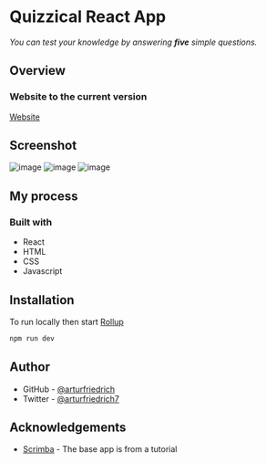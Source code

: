 # Quizzical React App

*You can test your knowledge by answering **five** simple questions.*


## Overview

### Website to the current version

[Website](https://arturfriedrich.github.io/quizzical-app/)

## Screenshot

![image](https://user-images.githubusercontent.com/67378210/152173966-d94a45f0-bdf3-4d72-8dd8-312adae7857d.png)
![image](https://user-images.githubusercontent.com/67378210/152174028-c5d3b980-4e6b-4579-958f-9868783730ea.png)
![image](https://user-images.githubusercontent.com/67378210/152174178-04b1f550-4db5-4da9-a90f-589695d5b306.png)



## My process

### Built with

-   React
-   HTML
-   CSS
-   Javascript


## Installation

To run locally then start [Rollup](https://rollupjs.org)

```bash
npm run dev
```

## Author

-   GitHub - [@arturfriedrich](https://www.github.com/arturfriedrich)
-   Twitter - [@arturfriedrich7](https://twitter.com/arturfriedrich7)

## Acknowledgements

-   [Scrimba](https://scrimba.com) - The base app is from a tutorial




